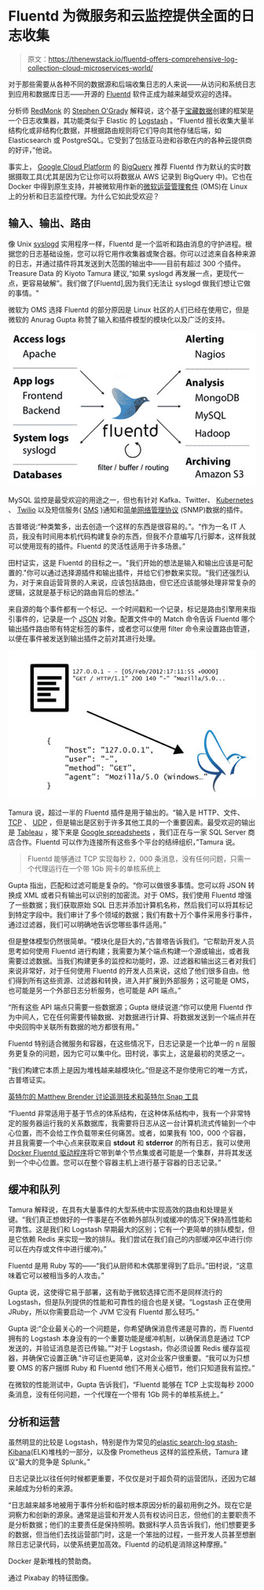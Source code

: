 # Fluentd 为微服务和云监控提供全面的日志收集

> 原文：<https://thenewstack.io/fluentd-offers-comprehensive-log-collection-cloud-microservices-world/>

对于那些需要从各种不同的数据源和后端收集日志的人来说——从访问和系统日志到应用和数据库日志——开源的 [Fluentd](https://github.com/fluent/fluentd) 软件正成为越来越受欢迎的选择。

分析师 [RedMonk](http://redmonk.com/) 的 [Stephen O'Grady](https://twitter.com/sogrady) 解释说，这个基于[宝藏数据](https://www.treasuredata.com/)创建的框架是一个日志收集器，其功能类似于 Elastic 的 [Logstash](https://www.elastic.co/products/logstash) 。“Fluentd 擅长收集大量半结构化或非结构化数据，并根据路由规则将它们导向其他存储后端，如 Elasticsearch 或 PostgreSQL。它受到了包括亚马逊和谷歌在内的各种云提供商的好评，”他说。

事实上， [Google Cloud Platform](https://cloud.google.com/) 的 [BigQuery](https://cloud.google.com/bigquery/) 推荐 Fluentd 作为默认的实时数据摄取工具(尤其是因为它让你可以将数据从 AWS 记录到 BigQuery 中)。它也在 Docker 中得到原生支持，并被微软用作新的[微软运营管理套件](https://thenewstack.io/microsofts-jeremy-winter-qa-automation-new-visualization/) (OMS)在 Linux 上的分析和日志监控代理。为什么它如此受欢迎？

## 输入、输出、路由

像 Unix [syslogd](https://linux.die.net/man/8/syslogd) 实用程序一样，Fluentd 是一个监听和路由消息的守护进程。根据您的日志基础设施，您可以将它用作收集器或聚合器。你可以过滤来自各种来源的日志，并通过插件将其发送到大范围的输出中——目前有超过 300 个插件。Treasure Data 的 Kiyoto Tamura 建议,“如果 syslogd 再发展一点，更现代一点，更容易破解”。我们做了[Fluentd],因为我们无法让 syslogd 做我们想让它做的事情。"

微软为 OMS 选择 Fluentd 的部分原因是 Linux 社区的人们已经在使用它，但是微软的 Anurag Gupta 称赞了输入和插件模型的模块化以及广泛的支持。

[![fluentd-logging-layer](img/a0b9111850bff826b5c01e34844cd011.png)](http://www.fluentd.org/)

MySQL 监控是最受欢迎的用途之一，但也有针对 Kafka、Twitter、 [Kubernetes](/category/kubernetes/) 、 [Twilio](https://www.twilio.com/) 以及短信服务( [SMS](http://searchmobilecomputing.techtarget.com/definition/Short-Message-Service) )通知和[简单网络管理协议](https://www.digitalocean.com/community/tutorials/an-introduction-to-snmp-simple-network-management-protocol) (SNMP)数据的插件。

古普塔说:“种类繁多，出去创造一个这样的东西是很容易的。”。“作为一名 IT 人员，我没有时间用本机代码构建复杂的东西，但我不介意编写几行脚本，这样我就可以使用现有的插件。Fluentd 的灵活性适用于许多场景。”

田村证实，这是 Fluentd 的目标之一。"我们开始的想法是输入和输出应该是可配置的."你可以通过选择源插件和输出插件，并给它们参数来实现。“我们还强烈认为，对于来自运营背景的人来说，应该包括路由，但它还应该能够处理非常复杂的逻辑，这就是基于标记的路由背后的想法。”

来自源的每个事件都有一个标记、一个时间戳和一个记录，标记是路由引擎用来指引事件的，记录是一个 [JSON](http://www.json.org/) 对象。配置文件中的 Match 命令告诉 Fluentd 哪个输出插件路由带有特定标签的事件，或者您可以使用 filter 命令来设置路由管道，以便在事件被发送到输出插件之前对其进行处理。

[![fluentd-tag](img/38013222bed5b7cda068f5cedd662cc5.png)](http://www.fluentd.org/)

Tamura 说，超过一半的 Fluentd 插件是用于输出的。“输入是 HTTP、文件、 [TCP](https://www.ietf.org/rfc/rfc793.txt) 、 [UDP](https://www.ietf.org/rfc/rfc768.txt) ，但是输出是区别于许多其他工具的一个重要因素。最受欢迎的输出是 [Tableau](http://www.tableau.com/) ，接下来是 [Google spreadsheets](https://www.google.com/sheets/about/) ，我们正在与一家 SQL Server 商店合作。Fluentd 可以作为连接所有这些多个平台的结缔组织，”Tamura 说。

> Fluentd 能够通过 TCP 实现每秒 2，000 条消息，没有任何问题，只需一个代理运行在一个带 1Gb 网卡的单核系统上

Gupta 指出，匹配和过滤可能是复杂的。“你可以做很多事情。您可以将 JSON 转换成 XML 或者只有输出可以识别的加密流。对于 OMS，我们使用 Fluentd 增强了一些数据；我们获取原始 SQL 日志并添加计算机名称，然后我们可以将其标记到特定字段中。我们审计了多个领域的数据；我们有数十万个事件采用多行事件，通过过滤器，我们可以明确地告诉您哪些事件适用。”

但是整体模型仍然很简单。“模块化是巨大的，”古普塔告诉我们。“它帮助开发人员思考如何使用 Fluentd 进行构建；我需要为某个端点构建一个源或输出，或者我需要过滤数据。当我们构建更多的监控和功能时，源、过滤器和输出这三者对我们来说非常好，对于任何使用 Fluentd 的开发人员来说，这给了他们很多自由。他们得到所有这些资源、过滤器和转换，进入并扩展到外部服务；这可能是 OMS，也可能是另一个外部日志分析服务，也可能是 API 端点。”

“所有这些 API 端点只需要一些数据源；Gupta 继续说道:“你可以使用 Fluentd 作为中间人，它在任何需要传输数据、对数据进行计算、将数据发送到一个端点并在中央回购中关联所有数据的地方都很有用。”

Fluentd 特别适合微服务和容器，在这些情况下，日志记录是一个比单一的 n 层服务更复杂的问题，因为它可以集中化。田村说，事实上，这是最初的灵感之一。

“我们构建它本质上是因为堆栈越来越模块化。”但是这不是你使用它的唯一方式，古普塔证实。

[英特尔的 Matthew Brender 讨论遥测技术和英特尔 Snap 工具](https://thenewstack.simplecast.com/episodes/intels-matthew-brender-discusses-telemetry-and-the-intel-snap-tool)

“Fluentd 非常适用于基于节点的体系结构，在这种体系结构中，我有一个非常特定的服务器运行我的关系数据库，我需要将日志从这一台计算机流式传输到一个中心位置，而不会给工作负载带来任何痛苦。或者，如果我有 100，000 个容器，并且我需要一个中心点来获取来自 **stdout** 和 **stderror** 的所有日志，我可以使用 [Docker Fluentd 驱动程序](https://docs.docker.com/engine/admin/logging/fluentd/)将它带到单个节点集或者可能是一个集群，并将其发送到一个中心位置。您可以在整个容器主机上进行基于容器的日志记录。”

## 缓冲和队列

Tamura 解释说，在具有大量事件的大型系统中实现高效的路由和处理是关键。“我们真正想做好的一件事是在不依赖外部队列或缓冲的情况下保持高性能和可靠性。这是我们和 Logstash 早期最大的区别；它有一个更简单的排队模型，但是它依赖 Redis 来实现一致的排队。我们尝试在我们自己的内部缓冲区中进行(你可以在内存或文件中进行缓冲)。”

Fluentd 是用 Ruby 写的——“我们从厨师和木偶那里得到了启示。”田村说，“这意味着它可以被相当多的人攻击。”

Gupta 说，这使得它易于部署，这有助于微软选择它而不是同样流行的 Logstash，但是队列提供的性能和可靠性的组合也是关键。“Logstash 正在使用 JRuby，所以你需要启动一个 JVM 它没有 Fluentd 那么轻巧。”

Gupta 说:“企业最关心的一个问题是，你希望确保消息传递是可靠的，而 Fluentd 拥有的 Logstash 本身没有的一个重要功能是缓冲机制，以确保消息是通过 TCP 发送的，并验证消息是否已传输。”"对于 Logstash，你必须设置 Redis 缓存监视器，并确保它设置正确."许可证也更简单，这对企业客户很重要。“我可以为只想要 OMS 的客户捆绑 Ruby 和 Fluentd 他们不用关心细节，他们只知道我有监控。”

在微软的性能测试中，Gupta 告诉我们，“Fluentd 能够在 TCP 上实现每秒 2000 条消息，没有任何问题，一个代理在一个带有 1Gb 网卡的单核系统上。”

## 分析和运营

虽然明显的比较是 Logstash，特别是作为常见的[elastic search-log stash-Kibana](https://thenewstack.io/comparison-cloud-based-elasticsearch-elk-solutions/)(ELK)堆栈的一部分，以及像 Prometheus 这样的监控系统，Tamura 建议“最大的竞争是 Splunk。”

日志记录比以往任何时候都更重要，不仅仅是对于超负荷的运营团队，还因为它越来越成为分析的来源。

“日志越来越多地被用于事件分析和临时根本原因分析的最初用例之外。现在它是洞察力和创新的源泉。通常是运营和开发人员有权访问日志，但他们的主要职责不是分析数据；他们的主要责任是保持照明。数据科学人员告诉我们，他们想要更多的数据，但当他们去找运营部门时，这是一个笨拙的过程，一些开发人员甚至想删除日志记录代码，以使系统更加高效。Fluentd 的动机是消除这种摩擦。”

Docker 是新堆栈的赞助商。

通过 Pixabay 的特征图像。

<svg xmlns:xlink="http://www.w3.org/1999/xlink" viewBox="0 0 68 31" version="1.1"><title>Group</title> <desc>Created with Sketch.</desc></svg>